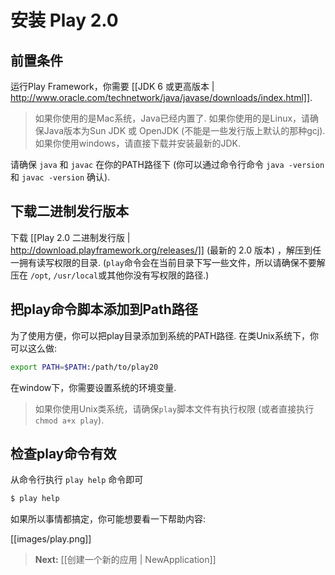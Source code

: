 # 安装 Play 2.0

## 前置条件

运行Play Framework，你需要 [[JDK 6 或更高版本 | http://www.oracle.com/technetwork/java/javase/downloads/index.html]]. 

> 如果你使用的是Mac系统，Java已经内置了. 如果你使用的是Linux，请确保Java版本为Sun JDK 或 OpenJDK (不能是一些发行版上默认的那种gcj). 如果你使用windows，请直接下载并安装最新的JDK.

请确保 `java` 和 `javac` 在你的PATH路径下 (你可以通过命令行命令 `java -version` 和 `javac -version` 确认). 

## 下载二进制发行版本

下载 [[Play 2.0 二进制发行版 | http://download.playframework.org/releases/]] (最新的 2.0 版本) ，解压到任一拥有读写权限的目录. (`play`命令会在当前目录下写一些文件，所以请确保不要解压在 `/opt`, `/usr/local`或其他你没有写权限的路径.)

## 把play命令脚本添加到Path路径

为了使用方便，你可以把play目录添加到系统的PATH路径. 在类Unix系统下，你可以这么做:

```bash
export PATH=$PATH:/path/to/play20
```

在window下，你需要设置系统的环境变量.

> 如果你使用Unix类系统，请确保`play`脚本文件有执行权限 (或者直接执行 `chmod a+x play`).

## 检查play命令有效

从命令行执行 `play help` 命令即可

```bash
$ play help
```

如果所以事情都搞定，你可能想要看一下帮助内容:

[[images/play.png]]

> **Next:** [[创建一个新的应用 | NewApplication]]